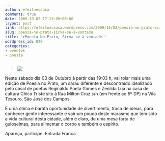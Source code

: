 ```yaml
---
author: efeitoecausa
comments: true
date: 2009-10-02 17:21:00+00:00
layout: post
link: https://efeitoecausa.wordpress.com/2009/10/02/poesia-no-prato-sirva-se-a-vontade/
slug: poesia-no-prato-sirva-se-a-vontade
title: '>Poesia No Prato, Sirva-se à vontade!'
wordpress_id: 820
categories:
- eventos
- poesia
---
```


>[![](http://efeitoecausa.files.wordpress.com/2009/10/sarau.jpg?w=219)](http://efeitoecausa.files.wordpress.com/2009/10/sarau.jpg)  


Neste sábado dia 03 de Outubro à partir das 19:03 h, vai rolar mais uma edição de Poesia no Prato, um sarau diferente e descontraído idealizado pelo casal de poetas Reginaldo Poeta Gomes e Zenilda Lua na casa de cultura Chico Triste sito à Rua Milton Cruz s/n (em frente ao 5º DP) na Vila Tesouro. São José dos Campos.  
  
É uma ótima e barata oportunidade de divertimento, troca de idéias, para conhecer gente interessante e sair um pouco deste marasmo que tem sido a vida cultural desta cidade, além é claro, de uma mesa farta de guloseimas, para alimentar o corpo e também o espírito.  
  
Apareça, participe. Entrada Franca  
  

